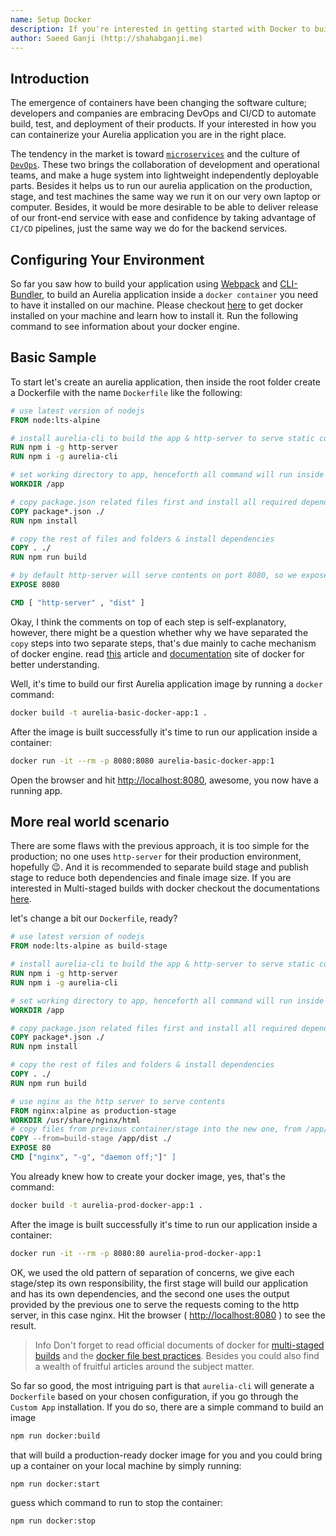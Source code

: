 ```yaml
---
name: Setup Docker
description: If you're interested in getting started with Docker to build projects, this article will take you through setting up both your machine and a production quality starter project.
author: Saeed Ganji (http://shahabganji.me)
---
```

## Introduction

The emergence of containers have been changing the software culture; developers and companies are embracing DevOps and CI/CD to automate build, test, and deployment of their products. If your interested in how you can containerize your Aurelia application you are in the right place.

The tendency in the market is toward [`microservices`](https://martinfowler.com/articles/microservices.html) and the culture of [`DevOps`](https://martinfowler.com/bliki/DevOpsCulture.html). These two brings the collaboration of development and operational teams, and make a huge system into lightweight independently deployable parts. Besides it helps us to run our aurelia application on the production, stage, and test machines the same way we run it on our very own laptop or computer. Besides, it would be more desirable to be able to deliver release of our front-end service with ease and confidence by taking advantage of `CI/CD` pipelines, just the same way we do for the backend services.



## Configuring Your Environment

So far you saw how to build your application using [Webpack]() and [CLI-Bundler](), to build an Aurelia application inside a `docker container` you need to have it installed on our machine. Please checkout [here](https://docs.docker.com/v18.03/install/) to get docker installed on your machine and learn how to install it. Run the following command to see information about your docker engine.

## Basic Sample

To start let's create an aurelia application, then inside the root folder create a Dockerfile with the name `Dockerfile` like the following:

```Dockerfile
# use latest version of nodejs
FROM node:lts-alpine

# install aurelia-cli to build the app & http-server to serve static contents
RUN npm i -g http-server
RUN npm i -g aurelia-cli

# set working directory to app, henceforth all command will run inside this folder
WORKDIR /app

# copy package.json related files first and install all required dependencies
COPY package*.json ./
RUN npm install

# copy the rest of files and folders & install dependencies
COPY . ./
RUN npm run build

# by default http-server will serve contents on port 8080, so we expose this port to host machine
EXPOSE 8080

CMD [ "http-server" , "dist" ]
```

Okay, I think the comments on top of each step is self-explanatory, however, there might be a question whether why we have separated the `copy` steps into two separate steps, that's due mainly to cache mechanism of docker engine. read [this](https://blog.docker.com/2019/07/intro-guide-to-dockerfile-best-practices/) article and [documentation](https://docs.docker.com/develop/develop-images/dockerfile_best-practices/) site of docker for better understanding.

Well, it's time to build our first Aurelia application image by running a `docker` command:

```bash
docker build -t aurelia-basic-docker-app:1 .
```

After the image is built successfully it's time to run our application inside a container:

```bash
docker run -it --rm -p 8080:8080 aurelia-basic-docker-app:1
```

Open the browser and hit [http://localhost:8080](http://localhost:8080), awesome, you now have a running app.

## More real world scenario

There are some flaws with the previous approach, it is too simple for the production; no one uses `http-server` for their production environment, hopefully :wink:. And it is recommended to separate build stage and publish stage to reduce both dependencies and finale image size. If you are interested in Multi-staged builds with docker checkout the documentations [here](https://docs.docker.com/develop/develop-images/multistage-build/).

let's change a bit our `Dockerfile`, ready?

```Dockerfile
# use latest version of nodejs
FROM node:lts-alpine as build-stage

# install aurelia-cli to build the app & http-server to serve static contents
RUN npm i -g http-server
RUN npm i -g aurelia-cli

# set working directory to app, henceforth all command will run inside this folder
WORKDIR /app

# copy package.json related files first and install all required dependencies
COPY package*.json ./
RUN npm install

# copy the rest of files and folders & install dependencies
COPY . ./
RUN npm run build

# use nginx as the http server to serve contents
FROM nginx:alpine as production-stage
WORKDIR /usr/share/nginx/html
# copy files from previous container/stage into the new one, from /app/dist to working directory
COPY --from=build-stage /app/dist ./
EXPOSE 80
CMD ["nginx", "-g", "daemon off;"]" ]
```

You already knew how to create your docker image, yes, that's the command:

```bash
docker build -t aurelia-prod-docker-app:1 .
```

After the image is built successfully it's time to run our application inside a container:

```bash
docker run -it --rm -p 8080:80 aurelia-prod-docker-app:1
```

OK, we used the old pattern of separation of concerns, we give each stage/step its own responsibility, the first stage will build our application and has its own dependencies, and the second one uses the output provided by the previous one to serve the requests coming to the http server, in this case nginx. Hit the browser ( [http://localhost:8080](http://localhost:8080) ) to see the result.

> Info
> Don't forget to read official documents of docker for [multi-staged builds](https://docs.docker.com/develop/develop-images/multistage-build/) and the [docker file best practices](https://docs.docker.com/develop/develop-images/dockerfile_best-practices/). Besides you could also find a wealth of fruitful articles around the subject matter.

So far so good, the most intriguing part is that `aurelia-cli` will generate a `Dockerfile` based on your chosen configuration, if you go through the `Custom App` installation. If you do so, there are a simple command to build an image

```bash
npm run docker:build
```

that will build a production-ready docker image for you and you could bring up a container on your local machine by simply running:

```bash
npm run docker:start
```

guess which command to run to stop the container:

```bash
npm run docker:stop
```



